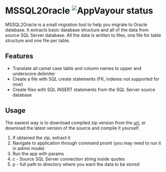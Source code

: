 # MSSQL2Oracle ![AppVayour status](https://ci.appveyor.com/api/projects/status/60wftquacksfgng6/branch/master?svg=true)


MSSQL2Oracle is a small migration tool to help you migrate to Oracle database. It extracts basic database structure and all of the data from source SQL Server database.  All the data is written to files, one file for table structure and one file per table. 

## Features
 - Translate all camel case table and column names to upper and underscore delimiter
 - Create a file with SQL create statements (FK, indexes not supported for now)
 - Create files with SQL INSERT statements from the SQL Server source database


## Usage
The easiest way is to download compiled zip version from the [url](https://gzuri.blob.core.windows.net/public/MSSQL2Oracle.zip "url"), or download the latest version of the source and compile it yourself.

1. If obtained the zip, extract it
2. Navigate to application through command promt (you may need to run it in admin mode)
3. Run the app with params
 1. c - Source SQL Server connection string inside quotes
 2. p - full path to directory where you want the data to be stored